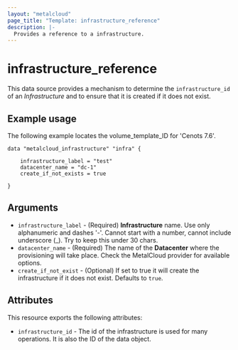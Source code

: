 ```yaml
---
layout: "metalcloud"
page_title: "Template: infrastructure_reference"
description: |-
  Provides a reference to a infrastructure. 
---
```


# infrastructure_reference

This data source provides a mechanism to determine the `infrastructure_id` of an *Infrastructure* and to ensure that it is created if it does not exist.


## Example usage

The following example locates the volume_template_ID for 'Cenots 7.6'.

```hcl
data "metalcloud_infrastructure" "infra" {
   
    infrastructure_label = "test" 
    datacenter_name = "dc-1" 
    create_if_not_exists = true

}
```

## Arguments

* `infrastructure_label` - (Required) **Infrastructure** name. Use only alphanumeric and dashes '-'. Cannot start with a number, cannot include underscore (_). Try to keep this under 30 chars.
* `datacenter_name` - (Required) The name of the **Datacenter** where the provisioning will take place. Check the MetalCloud provider for available options.
* `create_if_not_exist` - (Optional) If set to true it will create the infrastructure if it does not exist. Defaults to `true`.

## Attributes

This resource exports the following attributes:

* `infrastructure_id` - The id of the infrastructure is used for many operations. It is also the ID of the data object.
